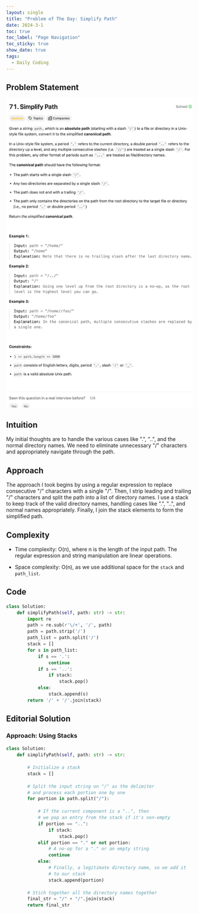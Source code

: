 ```yaml
---
layout: single
title: "Problem of The Day: Simplify Path"
date: 2024-3-1
toc: true
toc_label: "Page Navigation"
toc_sticky: true
show_date: true
tags:
  - Daily Coding
---
```


## Problem Statement

[![problem-71](/assets/images/2024-03-01_15-06-36-problem-71.png)](/assets/images/2024-03-01_15-06-36-problem-71.png)

## Intuition

My initial thoughts are to handle the various cases like ".", "..", and the normal directory names. We need to eliminate unnecessary "/" characters and appropriately navigate through the path.

## Approach

The approach I took begins by using a regular expression to replace consecutive "/" characters with a single "/". Then, I strip leading and trailing "/" characters and split the path into a list of directory names. I use a stack to keep track of the valid directory names, handling cases like ".", "..", and normal names appropriately. Finally, I join the stack elements to form the simplified path.

## Complexity

- Time complexity:
  O(n), where n is the length of the input path. The regular expression and string manipulation are linear operations.

- Space complexity:
  O(n), as we use additional space for the `stack` and `path_list`.

## Code

```python
class Solution:
    def simplifyPath(self, path: str) -> str:
        import re
        path = re.sub(r'\/+', '/', path)
        path = path.strip('/')
        path_list = path.split('/')
        stack = []
        for s in path_list:
            if s == '.':
                continue
            if s == '..':
                if stack:
                    stack.pop()
            else:
                stack.append(s)
        return '/' + '/'.join(stack)
```

## Editorial Solution

### Approach: Using Stacks

```python
class Solution:
    def simplifyPath(self, path: str) -> str:

        # Initialize a stack
        stack = []

        # Split the input string on "/" as the delimiter
        # and process each portion one by one
        for portion in path.split("/"):

            # If the current component is a "..", then
            # we pop an entry from the stack if it's non-empty
            if portion == "..":
                if stack:
                    stack.pop()
            elif portion == "." or not portion:
                # A no-op for a "." or an empty string
                continue
            else:
                # Finally, a legitimate directory name, so we add it
                # to our stack
                stack.append(portion)

        # Stich together all the directory names together
        final_str = "/" + "/".join(stack)
        return final_str
```
